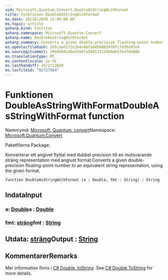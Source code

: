 ```yaml
---
uid: Microsoft.Quantum.Convert.DoubleAsStringWithFormat
title: Funktionen DoubleAsStringWithFormat
ms.date: 10/26/2020 12:00:00 AM
ms.topic: article
qsharp.kind: function
qsharp.namespace: Microsoft.Quantum.Convert
qsharp.name: DoubleAsStringWithFormat
qsharp.summary: Converts a given double-precision floating-point number to an equivalent string representation, using the given format.
ms.openlocfilehash: 2d5caa6172e1b4c66fabd560024f07c7df6dd7e4
ms.sourcegitcommit: 29e0d88a30e4166fa580132124b0eb57e1f0e986
ms.translationtype: MT
ms.contentlocale: sv-SE
ms.lasthandoff: 10/27/2020
ms.locfileid: "92727564"
---
```

# <a name="doubleasstringwithformat-function"></a><span data-ttu-id="bfd4d-102">Funktionen DoubleAsStringWithFormat</span><span class="sxs-lookup"><span data-stu-id="bfd4d-102">DoubleAsStringWithFormat function</span></span>

<span data-ttu-id="bfd4d-103">Namnrymd: [Microsoft. Quantum. convert](xref:Microsoft.Quantum.Convert)</span><span class="sxs-lookup"><span data-stu-id="bfd4d-103">Namespace: [Microsoft.Quantum.Convert](xref:Microsoft.Quantum.Convert)</span></span>

<span data-ttu-id="bfd4d-104">Paketfilerna [](https://nuget.org/packages/)</span><span class="sxs-lookup"><span data-stu-id="bfd4d-104">Package: [](https://nuget.org/packages/)</span></span>


<span data-ttu-id="bfd4d-105">Konverterar ett angivet flyttal med dubbel precision till en motsvarande sträng representation med angivet format.</span><span class="sxs-lookup"><span data-stu-id="bfd4d-105">Converts a given double-precision floating-point number to an equivalent string representation, using the given format.</span></span>

```qsharp
function DoubleAsStringWithFormat (a : Double, fmt : String) : String
```


## <a name="input"></a><span data-ttu-id="bfd4d-106">Indata</span><span class="sxs-lookup"><span data-stu-id="bfd4d-106">Input</span></span>

### <a name="a--double"></a><span data-ttu-id="bfd4d-107">a: [Double](xref:microsoft.quantum.lang-ref.double)</span><span class="sxs-lookup"><span data-stu-id="bfd4d-107">a : [Double](xref:microsoft.quantum.lang-ref.double)</span></span>




### <a name="fmt--string"></a><span data-ttu-id="bfd4d-108">fmt: [sträng](xref:microsoft.quantum.lang-ref.string)</span><span class="sxs-lookup"><span data-stu-id="bfd4d-108">fmt : [String](xref:microsoft.quantum.lang-ref.string)</span></span>





## <a name="output--string"></a><span data-ttu-id="bfd4d-109">Utdata: [sträng](xref:microsoft.quantum.lang-ref.string)</span><span class="sxs-lookup"><span data-stu-id="bfd4d-109">Output : [String](xref:microsoft.quantum.lang-ref.string)</span></span>



## <a name="remarks"></a><span data-ttu-id="bfd4d-110">Kommentarer</span><span class="sxs-lookup"><span data-stu-id="bfd4d-110">Remarks</span></span>

<span data-ttu-id="bfd4d-111">Mer information finns i [C# Double. toString](https://docs.microsoft.com/dotnet/api/system.double.tostring?view=netframework-4.7.1#System_Double_ToString_System_String_) .</span><span class="sxs-lookup"><span data-stu-id="bfd4d-111">See [C# Double.ToString](https://docs.microsoft.com/dotnet/api/system.double.tostring?view=netframework-4.7.1#System_Double_ToString_System_String_) for more details.</span></span>